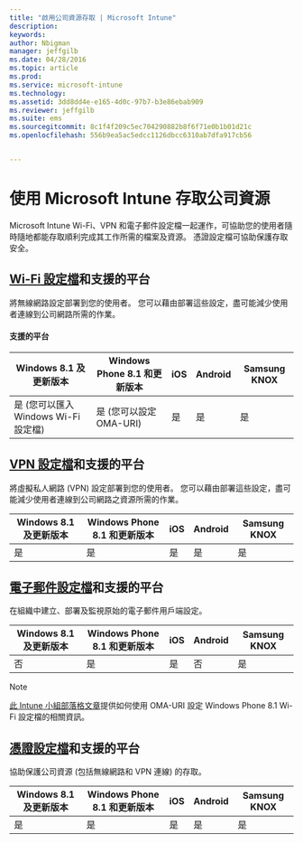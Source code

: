 ```yaml
---
title: "啟用公司資源存取 | Microsoft Intune"
description: 
keywords: 
author: Nbigman
manager: jeffgilb
ms.date: 04/28/2016
ms.topic: article
ms.prod: 
ms.service: microsoft-intune
ms.technology: 
ms.assetid: 3dd8dd4e-e165-4d0c-97b7-b3e86ebab909
ms.reviewer: jeffgilb
ms.suite: ems
ms.sourcegitcommit: 8c1f4f209c5ec704290882b8f6f71e0b1b01d21c
ms.openlocfilehash: 556b9ea5ac5edcc1126dbcc6310ab7dfa917cb56


---
```


# 使用 Microsoft Intune 存取公司資源
Microsoft Intune Wi-Fi、VPN 和電子郵件設定檔一起運作，可協助您的使用者隨時隨地都能存取順利完成其工作所需的檔案及資源。 憑證設定檔可協助保護存取安全。

## [Wi-Fi 設定檔](wi-fi-connections-in-microsoft-intune.md)和支援的平台

將無線網路設定部署到您的使用者。 您可以藉由部署這些設定，盡可能減少使用者連線到公司網路所需的作業。
#### 支援的平台

|Windows 8.1 及更新版本|Windows Phone 8.1 和更新版本|iOS|Android|Samsung KNOX|
|---------------------|---------------------------|---|-------|------------|
|是 (您可以匯入 Windows Wi-Fi 設定檔)|是 (您可以設定 OMA-URI) |是|是|是|

## [VPN 設定檔](vpn-connections-in-microsoft-intune.md)和支援的平台
將虛擬私人網路 (VPN) 設定部署到您的使用者。 您可以藉由部署這些設定，盡可能減少使用者連線到公司網路之資源所需的作業。

|Windows 8.1 及更新版本|Windows Phone 8.1 和更新版本|iOS|Android|Samsung KNOX|
|---------------------|---------------------------|---|-------|------------|
|是|是|是|是|是|

## [電子郵件設定檔](configure-access-to-corporate-email-using-email-profiles-with-microsoft-intune.md)和支援的平台
在組織中建立、部署及監視原始的電子郵件用戶端設定。

|Windows 8.1 及更新版本|Windows Phone 8.1 和更新版本|iOS|Android|Samsung KNOX|
|---------------------|---------------------------|---|-------|------------|
|否|是|是|否|是|
> [!NOTE]
> [此 Intune 小組部落格文章](https://blogs.technet.microsoft.com/enterprisemobility/2015/02/19/using-oma-uri-to-create-custom-wi-fi-profiles-for-windows-phone-8-1/)提供如何使用 OMA-URI 設定 Windows Phone 8.1 Wi-Fi 設定檔的相關資訊。

## [憑證設定檔](secure-resource-access-with-certificate-profiles.md)和支援的平台
協助保護公司資源 (包括無線網路和 VPN 連線) 的存取。

|Windows 8.1 及更新版本|Windows Phone 8.1 和更新版本|iOS|Android|Samsung KNOX|
|---------------------|---------------------------|---|-------|------------|
|是|是|是|是|是|



<!--HONumber=Jul16_HO2-->


